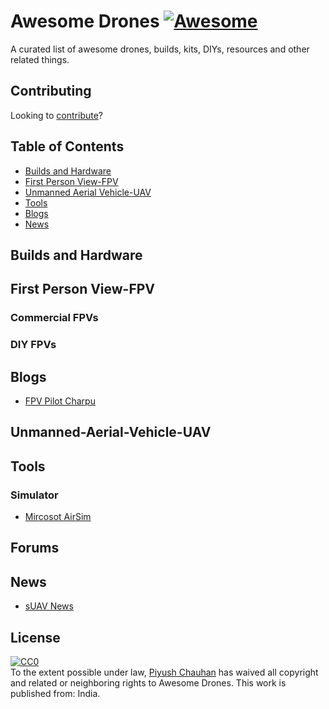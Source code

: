 # Awesome Drones [![Awesome](https://cdn.rawgit.com/sindresorhus/awesome/d7305f38d29fed78fa85652e3a63e154dd8e8829/media/badge.svg)](https://github.com/piyushchauhan/awesome-drones)

A curated list of awesome drones, builds, kits, DIYs, resources and other related things.

## Contributing
Looking to [contribute](contributing.md)?

## Table of Contents

* [Builds and Hardware](#Builds-and-Hardware)
* [First Person View-FPV](#First-Person-View-FPV)
* [Unmanned Aerial Vehicle-UAV](#Unmanned-Aerial-Vehicle-UAV)
* [Tools](#Tools)
* [Blogs](#Blogs)
* [News](#News)

## Builds and Hardware

## First Person View-FPV
### Commercial FPVs
### DIY FPVs

## Blogs
* [FPV Pilot Charpu](https://www.youtube.com/user/CharpuFPV/videos)

## Unmanned-Aerial-Vehicle-UAV
## Tools
### Simulator
- [Mircosot AirSim](https://github.com/microsoft/AirSim)

## Forums
## News
- [sUAV News](https://www.suasnews.com/)

## License
<p xmlns:dct="http://purl.org/dc/terms/" xmlns:vcard="http://www.w3.org/2001/vcard-rdf/3.0#">
  <a rel="license"
     href="http://creativecommons.org/publicdomain/zero/1.0/">
    <img src="http://i.creativecommons.org/p/zero/1.0/88x31.png" style="border-style: none;" alt="CC0" />
  </a>
  <br />
  To the extent possible under law,
  <a rel="dct:publisher"
     href="https://github.com/piyushchauhan/awesome-drones/">
    <span property="dct:title">Piyush Chauhan</span></a>
  has waived all copyright and related or neighboring rights to
  <span property="dct:title">Awesome Drones</span>.
This work is published from:
<span property="vcard:Country" datatype="dct:ISO3166"
      content="IN" about="https://github.com/piyushchauhan/awesome-drones/">
  India</span>.
</p>

